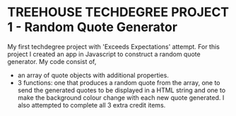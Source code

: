 # TREEHOUSE TECHDEGREE PROJECT 1 - Random Quote Generator 
My first techdegree project with 'Exceeds Expectations' attempt. 
For this project I created an app in Javascript to construct a random quote generator. My code consist of,
- an array of quote objects with additional properties.
- 3 functions: one that produces a random quote from the array, one to send the generated quotes to be displayed in a HTML string and one to make the background colour change with each new quote generated. 
I also attempted to complete all 3 extra credit items.
